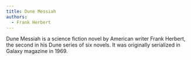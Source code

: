 ```yaml
---
title: Dune Messiah
authors:
  - Frank Herbert
---
```


Dune Messiah is a science fiction novel by American writer Frank Herbert, the second in his Dune series of six novels. It was originally serialized in Galaxy magazine in 1969.
